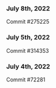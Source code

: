 ### July 8th, 2022

Commit #275225

### July 5th, 2022

Commit #314353


### July 4th, 2022

Commit #72281
